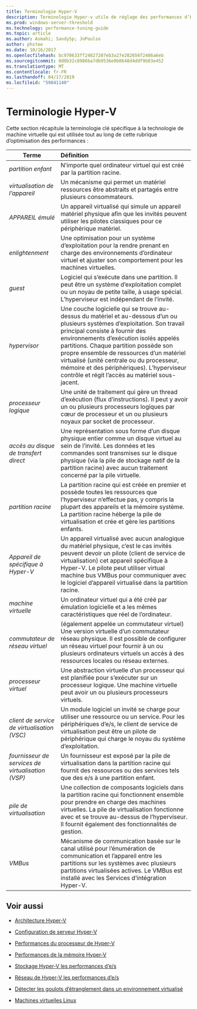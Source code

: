 ```yaml
---
title: Terminologie Hyper-V
description: Terminologie Hyper-v utile de réglage des performances d’Hyper-V
ms.prod: windows-server-threshold
ms.technology: performance-tuning-guide
ms.topic: article
ms.author: Asmahi; SandySp; JoPoulso
author: phstee
ms.date: 10/16/2017
ms.openlocfilehash: bc970633ff24827207eb3a27e282656f2486a6eb
ms.sourcegitcommit: 0d0b32c8986ba7db9536e0b8648d4ddf9b03e452
ms.translationtype: MT
ms.contentlocale: fr-FR
ms.lasthandoff: 04/17/2019
ms.locfileid: "59841140"
---
```

# <a name="hyper-v-terminology"></a>Terminologie Hyper-V
Cette section récapitule la terminologie clé spécifique à la technologie de machine virtuelle qui est utilisée tout au long de cette rubrique d’optimisation des performances :

| Terme        | Définition           |
| ------------- |:------------|
|*partition enfant* | N’importe quel ordinateur virtuel qui est créé par la partition racine.|
|*virtualisation de l’appareil* | Un mécanisme qui permet un matériel ressources être abstraits et partagés entre plusieurs consommateurs.|
|*APPAREIL émulé*|Un appareil virtualisé qui simule un appareil matériel physique afin que les invités peuvent utiliser les pilotes classiques pour ce périphérique matériel.|
|*enlightenment*|Une optimisation pour un système d’exploitation pour la rendre prenant en charge des environnements d’ordinateur virtuel et ajuster son comportement pour les machines virtuelles.|
|*guest*|Logiciel qui s’exécute dans une partition. Il peut être un système d’exploitation complet ou un noyau de petite taille, à usage spécial. L’hyperviseur est indépendant de l’invité.|
|*hypervisor*|Une couche logicielle qui se trouve au-dessus du matériel et au-dessous d’un ou plusieurs systèmes d’exploitation. Son travail principal consiste à fournir des environnements d’exécution isolés appelés partitions. Chaque partition possède son propre ensemble de ressources d’un matériel virtualisé (unité centrale ou du processeur, mémoire et des périphériques). L’hyperviseur contrôle et régit l’accès au matériel sous-jacent.|
|*processeur logique*| Une unité de traitement qui gère un thread d’exécution (flux d’instructions). Il peut y avoir un ou plusieurs processeurs logiques par cœur de processeur et un ou plusieurs noyaux par socket de processeur.|
| *accès au disque de transfert direct*|Une représentation sous forme d’un disque physique entier comme un disque virtuel au sein de l’invité. Les données et les commandes sont transmises sur le disque physique (via la pile de stockage natif de la partition racine) avec aucun traitement concerné par la pile virtuelle.|
|*partition racine*|La partition racine qui est créée en premier et possède toutes les ressources que l’hyperviseur n’effectue pas, y compris la plupart des appareils et la mémoire système. La partition racine héberge la pile de virtualisation et crée et gère les partitions enfants.|
|*Appareil de spécifique à Hyper-V*|Un appareil virtualisé avec aucun analogique du matériel physique, c’est le cas invités peuvent devoir un pilote (client de service de virtualisation) cet appareil spécifique à Hyper-V. Le pilote peut utiliser virtual machine bus VMBus pour communiquer avec le logiciel d’appareil virtualisé dans la partition racine.|
|*machine virtuelle*|Un ordinateur virtuel qui a été créé par émulation logicielle et a les mêmes caractéristiques que réel de l’ordinateur.|
| *commutateur de réseau virtuel*|(également appelée un commutateur virtuel) Une version virtuelle d’un commutateur réseau physique. Il est possible de configurer un réseau virtuel pour fournir à un ou plusieurs ordinateurs virtuels un accès à des ressources locales ou réseau externes.|
|*processeur virtuel*|Une abstraction virtuelle d’un processeur qui est planifiée pour s’exécuter sur un processeur logique. Une machine virtuelle peut avoir un ou plusieurs processeurs virtuels.|
|*client de service de virtualisation (VSC)*|Un module logiciel un invité se charge pour utiliser une ressource ou un service. Pour les périphériques d’e/s, le client de service de virtualisation peut être un pilote de périphérique qui charge le noyau du système d’exploitation.|
| *fournisseur de services de virtualisation (VSP)*|  Un fournisseur est exposé par la pile de virtualisation dans la partition racine qui fournit des ressources ou des services tels que des e/s à une partition enfant.|
| *pile de virtualisation*|Une collection de composants logiciels dans la partition racine qui fonctionnent ensemble pour prendre en charge des machines virtuelles. La pile de virtualisation fonctionne avec et se trouve au-dessus de l’hyperviseur. Il fournit également des fonctionnalités de gestion.|
|*VMBus*|Mécanisme de communication basée sur le canal utilisé pour l’énumération de communication et l’appareil entre les partitions sur les systèmes avec plusieurs partitions virtualisées actives. Le VMBus est installé avec les Services d’intégration Hyper-V.|

## <a name="see-also"></a>Voir aussi

-   [Architecture Hyper-V](architecture.md)

-   [Configuration de serveur Hyper-V](configuration.md)

-   [Performances du processeur de Hyper-V](processor-performance.md)

-   [Performances de la mémoire Hyper-V](memory-performance.md)

-   [Stockage Hyper-V les performances d’e/s](storage-io-performance.md)

-   [Réseau de Hyper-V les performances d’e/s](network-io-performance.md)

-   [Détecter les goulots d’étranglement dans un environnement virtualisé](detecting-virtualized-environment-bottlenecks.md)

-   [Machines virtuelles Linux](linux-virtual-machine-considerations.md)
